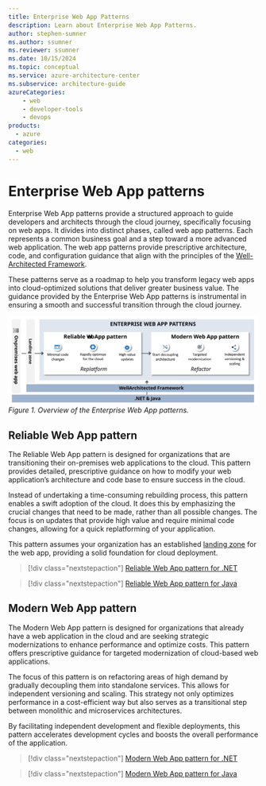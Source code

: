 ```yaml
---
title: Enterprise Web App Patterns
description: Learn about Enterprise Web App Patterns.
author: stephen-sumner    
ms.author: ssumner
ms.reviewer: ssumner
ms.date: 10/15/2024
ms.topic: conceptual
ms.service: azure-architecture-center
ms.subservice: architecture-guide
azureCategories:
    - web
    - developer-tools
    - devops
products:
  - azure
categories:
  - web
---
```


# Enterprise Web App patterns

Enterprise Web App patterns provide a structured approach to guide developers and architects through the cloud journey, specifically focusing on web apps. It divides into distinct phases, called web app patterns. Each represents a common business goal and a step toward a more advanced web application. The web app patterns provide prescriptive architecture, code, and configuration guidance that align with the principles of the [Well-Architected Framework](/azure/well-architected/pillars).

These patterns serve as a roadmap to help you transform legacy web apps into cloud-optimized solutions that deliver greater business value. The guidance provided by the Enterprise Web App patterns is instrumental in ensuring a smooth and successful transition through the cloud journey.

[![Diagram showing the stages of the Enterprise Web App patterns.](../_images/enterprise-web-app-overview.svg)](../_images/enterprise-web-app-overview.svg#lightbox)
*Figure 1. Overview of the Enterprise Web App patterns.*

## Reliable Web App pattern

The Reliable Web App pattern is designed for organizations that are transitioning their on-premises web applications to the cloud. This pattern provides detailed, prescriptive guidance on how to modify your web application’s architecture and code base to ensure success in the cloud.

Instead of undertaking a time-consuming rebuilding process, this pattern enables a swift adoption of the cloud. It does this by emphasizing the crucial changes that need to be made, rather than all possible changes. The focus is on updates that provide high value and require minimal code changes, allowing for a quick replatforming of your application.

This pattern assumes your organization has an established [landing zone](/azure/cloud-adoption-framework/ready/landing-zone/) for the web app, providing a solid foundation for cloud deployment.

>[!div class="nextstepaction"]
>[Reliable Web App pattern for .NET](./reliable-web-app/dotnet/guidance.yml)

>[!div class="nextstepaction"]
>[Reliable Web App pattern for Java](./reliable-web-app/java/guidance.yml)

## Modern Web App pattern

The Modern Web App pattern is designed for organizations that already have a web application in the cloud and are seeking strategic modernizations to enhance performance and optimize costs. This pattern offers prescriptive guidance for targeted modernization of cloud-based web applications.

The focus of this pattern is on refactoring areas of high demand by gradually decoupling them into standalone services. This allows for independent versioning and scaling. This strategy not only optimizes performance in a cost-efficient way but also serves as a transitional step between monolithic and microservices architectures.

By facilitating independent development and flexible deployments, this pattern accelerates development cycles and boosts the overall performance of the application.

>[!div class="nextstepaction"]
>[Modern Web App pattern for .NET](./modern-web-app/dotnet/guidance.yml)

>[!div class="nextstepaction"]
>[Modern Web App pattern for Java](./modern-web-app/java/guidance.yml)
